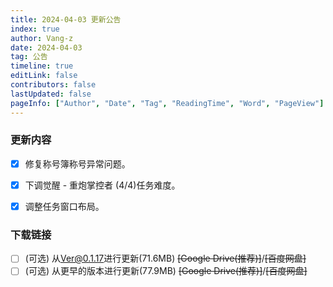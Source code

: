 ```yaml
---
title: 2024-04-03 更新公告
index: true
author: Vang-z
date: 2024-04-03
tag: 公告
timeline: true
editLink: false
contributors: false
lastUpdated: false
pageInfo: ["Author", "Date", "Tag", "ReadingTime", "Word", "PageView"]
---
```


### 更新内容
- [x] 修复<a>称号簿</a>称号异常问题。
- [x] 下调<a>觉醒 - 重炮掌控者 (4/4)</a>任务难度。
- [x] 调整<a>任务窗口</a>布局。


### 下载链接
- [ ] <a>(可选)</a> 从<a>Ver@0.1.17</a>进行更新(71.6MB) ~~<a>[Google Drive(推荐)]</a>~~/~~<a>[百度网盘]</a>~~
- [ ] <a>(可选)</a> 从<a>更早的版本</a>进行更新(77.9MB) ~~<a>[Google Drive(推荐)]</a>~~/~~<a>[百度网盘]</a>~~
